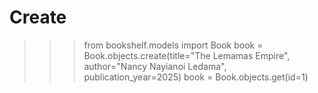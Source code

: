 # Create
>>> from bookshelf.models import Book
>>> book = Book.objects.create(title="The Lemamas Empire", author="Nancy Nayianoi Ledama", publication_year=2025)
>>> book = Book.objects.get(id=1)
